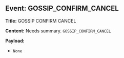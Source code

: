 ## Event: GOSSIP_CONFIRM_CANCEL

**Title:** GOSSIP CONFIRM CANCEL

**Content:**
Needs summary.
`GOSSIP_CONFIRM_CANCEL`

**Payload:**
- `None`